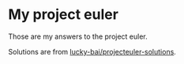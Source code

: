 # My project euler

Those are my answers to the project euler.

Solutions are from [lucky-bai/projecteuler-solutions](https://github.com/lucky-bai/projecteuler-solutions/).
